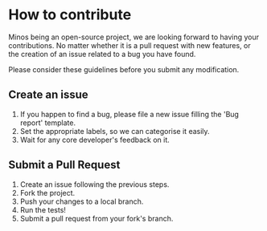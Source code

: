 # How to contribute

Minos being an open-source project, we are looking forward to having your contributions. No matter whether it is a pull request with new features, or the creation of an issue related to a bug you have found.

Please consider these guidelines before you submit any modification.

## Create an issue

1. If you happen to find a bug, please file a new issue filling the 'Bug report' template.
2. Set the appropriate labels, so we can categorise it easily.
3. Wait for any core developer's feedback on it.

## Submit a Pull Request

1. Create an issue following the previous steps.
2. Fork the project.
3. Push your changes to a local branch.
4. Run the tests!
5. Submit a pull request from your fork's branch.
